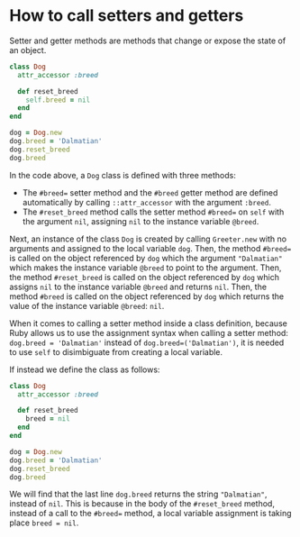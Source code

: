 # How to call setters and getters

Setter and getter methods are methods that change or expose the state of an object.

```ruby
class Dog
  attr_accessor :breed

  def reset_breed
    self.breed = nil
  end
end

dog = Dog.new
dog.breed = 'Dalmatian'
dog.reset_breed
dog.breed
```

In the code above, a `Dog` class is defined with three methods:
- The `#breed=` setter method and the `#breed` getter method are defined automatically by calling `::attr_accessor` with the argument `:breed`.
- The `#reset_breed` method calls the setter method `#breed=` on `self` with the argument `nil`, assigning `nil` to the instance variable `@breed`.

Next, an instance of the class `Dog` is created by calling `Greeter.new` with no arguments and assigned to the local variable `dog`. Then, the method `#breed=` is called on the object referenced by `dog` which the argument `"Dalmatian"` which makes the instance variable `@breed` to point to the argument. Then, the method `#reset_breed` is called on the object referenced by `dog` which assigns `nil` to the instance variable `@breed` and returns `nil`. Then, the method `#breed` is called on the object referenced by `dog` which returns the value of the instance variable `@breed`: `nil`.

When it comes to calling a setter method inside a class definition, because Ruby allows us to use the assignment syntax when calling a setter method: `dog.breed = 'Dalmatian'` instead of `dog.breed=('Dalmatian')`, it is needed to use `self` to disimbiguate from creating a local variable.

If instead we define the class as follows:

```ruby
class Dog
  attr_accessor :breed

  def reset_breed
    breed = nil
  end
end

dog = Dog.new
dog.breed = 'Dalmatian'
dog.reset_breed
dog.breed
```

We will find that the last line `dog.breed` returns the string `"Dalmatian"`, instead of `nil`. This is because in the body of the `#reset_breed` method, instead of a call to the `#breed=` method, a local variable assignment is taking place `breed = nil`.
